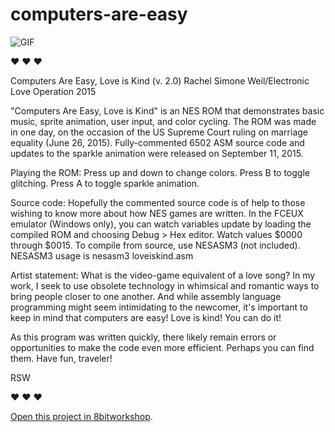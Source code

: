 # computers-are-easy

![GIF](https://hxlntblob.blob.core.windows.net/nbm/easykind2.gif)

♥ ♥ ♥ 

Computers Are Easy, Love is Kind (v. 2.0) Rachel Simone Weil/Electronic Love Operation 2015

"Computers Are Easy, Love is Kind" is an NES ROM that demonstrates basic music, sprite animation, user input, and color cycling. The ROM was made in one day, on the occasion of the US Supreme Court ruling on marriage equality (June 26, 2015). Fully-commented 6502 ASM source code and updates to the sparkle animation were released on September 11, 2015.

Playing the ROM: Press up and down to change colors. Press B to toggle glitching. Press A to toggle sparkle animation.

Source code: Hopefully the commented source code is of help to those wishing to know more about how NES games are written. In the FCEUX emulator (Windows only), you can watch variables update by loading the compiled ROM and choosing Debug > Hex editor. Watch values $0000 through $0015. To compile from source, use NESASM3 (not included). NESASM3 usage is nesasm3 loveiskind.asm

Artist statement: What is the video-game equivalent of a love song? In my work, I seek to use obsolete technology in whimsical and romantic ways to bring people closer to one another. And while assembly language programming might seem intimidating to the newcomer, it's important to keep in mind that computers are easy! Love is kind! You can do it!

As this program was written quickly, there likely remain errors or opportunities to make the code even more efficient. Perhaps you can find them. Have fun, traveler! 

RSW

♥ ♥ ♥

[Open this project in 8bitworkshop](http://8bitworkshop.com/redir.html?platform=nes&githubURL=https%3A%2F%2Fgithub.com%2Fsehugg%2Fcomputers-are-easy%2Ftree%2Fmaster%2Fsource&file=spacegame.nesasm).
